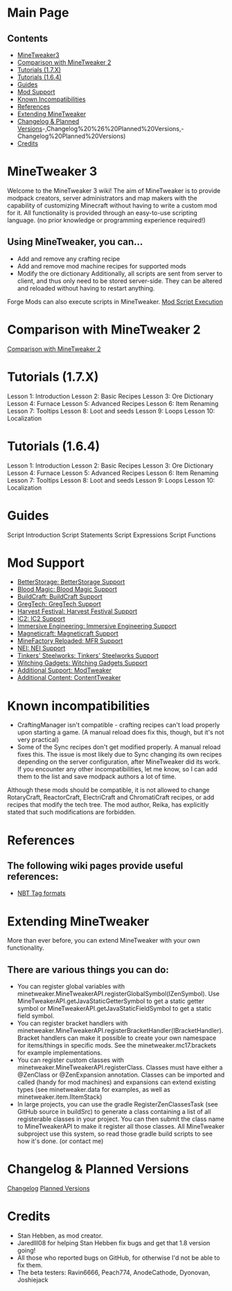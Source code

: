 # Main Page
## Contents
- [MineTweaker3](https://minetweaker.github.io/wiki/Main_Page#:~:text=Planned%20Versions%20Credits-,MineTweaker%203,-Welcome%20to%20the)
- [Comparison with MineTweaker 2](https://minetweaker.github.io/wiki/Main_Page#:~:text=Mod%20Script%20Execution-,Comparison%20with%20MineTweaker%202,-Comparison%20with%20MineTweaker)
- [Tutorials (1.7.X)](https://minetweaker.github.io/wiki/Main_Page#:~:text=with%20MineTweaker%202-,Tutorials%20(1.7.X),-Lesson%201%3A%20Introduction)
- [Tutorials (1.6.4)](https://minetweaker.github.io/wiki/Main_Page#:~:text=Lesson%2010%3A%20Localization-,Tutorials%20(1.6.4),-Lesson%201%3A%20Introduction)
- [Guides](https://minetweaker.github.io/wiki/Main_Page#:~:text=Lesson%2010%3A%20Localization-,Guides,-Script%20Introduction%20Script)
- [Mod Support](https://minetweaker.github.io/wiki/Main_Page#:~:text=Expressions%20Script%20Functions-,Mod%20Support,-BetterStorage%3A%20BetterStorage%20Support)
- [Known Incompatibilities](https://minetweaker.github.io/wiki/Main_Page#:~:text=Additional%20Content%3A%20ContentTweaker-,Known%20Incompatibilities,-CraftingManager%20isn%E2%80%99t%20compatible)
- [References](https://minetweaker.github.io/wiki/Main_Page#:~:text=modifications%20are%20forbidden.-,References,-The%20following%20wiki)
- [Extending MineTweaker](https://minetweaker.github.io/wiki/Main_Page#:~:text=NBT%20Tag%20formats-,Extending%20MineTweaker,-More%20than%20ever)
- [Changelog & Planned Versions](https://minetweaker.github.io/wiki/Main_Page#:~:text=or%20contact%20me)-,Changelog%20%26%20Planned%20Versions,-Changelog%20Planned%20Versions)
- [Credits](https://minetweaker.github.io/wiki/Main_Page#:~:text=Changelog%20Planned%20Versions-,Credits,-Stan%20Hebben%2C%20as)


# MineTweaker 3
Welcome to the MineTweaker 3 wiki! The aim of MineTweaker is to provide modpack creators, server administrators and map makers with the capability of customizing Minecraft without having to write a custom mod for it.
All functionality is provided through an easy-to-use scripting language. (no prior knowledge or programming experience required!)

## Using MineTweaker, you can...
- Add and remove any crafting recipe
- Add and remove mod machine recipes for supported mods
- Modify the ore dictionary
Additionally, all scripts are sent from server to client, and thus only need to be stored server-side. They can be altered and reloaded without having to restart anything.

Forge Mods can also execute scripts in MineTweaker. [Mod Script Execution](https://minetweaker.github.io/wiki/mods/Mod_Script_Execution)

# Comparison with MineTweaker 2
[Comparison with MineTweaker 2](https://minetweaker.github.io/wiki/guide/Comparison_with_MineTweaker_2)

# Tutorials (1.7.X)
Lesson 1: Introduction
Lesson 2: Basic Recipes
Lesson 3: Ore Dictionary
Lesson 4: Furnace
Lesson 5: Advanced Recipes
Lesson 6: Item Renaming
Lesson 7: Tooltips
Lesson 8: Loot and seeds
Lesson 9: Loops
Lesson 10: Localization

# Tutorials (1.6.4)
Lesson 1: Introduction
Lesson 2: Basic Recipes
Lesson 3: Ore Dictionary
Lesson 4: Furnace
Lesson 5: Advanced Recipes
Lesson 6: Item Renaming
Lesson 7: Tooltips
Lesson 8: Loot and seeds
Lesson 9: Loops
Lesson 10: Localization

# Guides
Script Introduction
Script Statements
Script Expressions
Script Functions

# Mod Support
- [BetterStorage: BetterStorage Support]()
- [Blood Magic: Blood Magic Support]()
- [BuildCraft: BuildCraft Support]()
- [GregTech: GregTech Support]()
- [Harvest Festival: Harvest Festival Support]()
- [IC2: IC2 Support]()
- [Immersive Engineering: Immersive Engineering Support]()
- [Magneticraft: Magneticraft Support]()
- [MineFactory Reloaded: MFR Support]()
- [NEI: NEI Support]()
- [Tinkers' Steelworks: Tinkers' Steelworks Support]()
- [Witching Gadgets: Witching Gadgets Support]()
- [Additional Support: ModTweaker]()
- [Additional Content: ContentTweaker]()

# Known incompatibilities
- CraftingManager isn't compatible - crafting recipes can't load properly upon starting a game. (A manual reload does fix this, though, but it's not very practical)
- Some of the Sync recipes don't get modified properly. A manual reload fixes this. The issue is most likely due to Sync changing its own recipes depending on the server configuration, after MineTweaker did its work.
If you encounter any other incompatibilities, let me know, so I can add them to the list and save modpack authors a lot of time.

Although these mods should be compatible, it is not allowed to change RotaryCraft, ReactorCraft, ElectriCraft and ChromatiCraft recipes, or add recipes that modify the tech tree. The mod author, Reika, has explicitly stated that such modifications are forbidden.

# References
## The following wiki pages provide useful references:
- [NBT Tag formats]()

# Extending MineTweaker
More than ever before, you can extend MineTweaker with your own functionality.

## There are various things you can do:
- You can register global variables with minetweaker.MineTweakerAPI.registerGlobalSymbol(IZenSymbol). Use MineTweakerAPI.getJavaStaticGetterSymbol to get a static getter symbol or MineTweakerAPI.getJavaStaticFieldSymbol to get a static field symbol.
- You can register bracket handlers with minetweaker.MineTweakerAPI.registerBracketHandler(IBracketHandler). Bracket handlers can make it possible to create your own namespace for items/things in specific mods. See the minetweaker.mc17.brackets for example implementations.
- You can register custom classes with minetweaker.MineTweakerAPI.registerClass. Classes must have either a @ZenClass or @ZenExpansion annotation. Classes can be imported and called (handy for mod machines) and expansions can extend existing types (see minetweaker.data for examples, as well as minetweaker.item.IItemStack)
- In large projects, you can use the gradle RegisterZenClassesTask (see GitHub source in buildSrc) to generate a class containing a list of all registerable classes in your project. You can then submit the class name to MineTweakerAPI to make it register all those classes. All MineTweaker subproject use this system, so read those gradle build scripts to see how it's done. (or contact me)

# Changelog & Planned Versions
[Changelog]()
[Planned Versions]()

# Credits
- Stan Hebben, as mod creator.
- Jaredlll08 for helping Stan Hebben fix bugs and get that 1.8 version going!
- All those who reported bugs on GitHub, for otherwise I'd not be able to fix them.
- The beta testers: Ravin6666, Peach774, AnodeCathode, Dyonovan, Joshiejack

